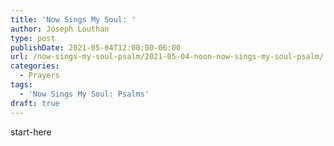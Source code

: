 ```yaml
---
title: 'Now Sings My Soul: '
author: Joseph Louthan
type: post
publishDate: 2021-05-04T12:00:00-06:00
url: /now-sings-my-soul-psalm/2021-05-04-noon-now-sings-my-soul-psalm/
categories:
  - Prayers
tags:
  - 'Now Sings My Soul: Psalms'
draft: true
---
```

<div style="font-variant: small-caps;">

</div>
    start-here

